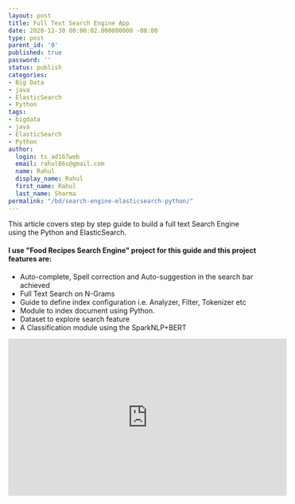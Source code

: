 ```yaml
---
layout: post
title: Full Text Search Engine App
date: 2020-12-30 00:00:02.000000000 -08:00
type: post
parent_id: '0'
published: true
password: ''
status: publish
categories:
- Big Data
- java
- ElasticSearch
- Python
tags:
- bigdata
- java
- ElasticSearch
- Python
author:
  login: ts_ad167web
  email: rahul86s@gmail.com
  name: Rahul
  display_name: Rahul
  first_name: Rahul
  last_name: Sharma
permalink: "/bd/search-engine-elasticsearch-python/"
---
```


This article covers step by step guide to build a full text Search Engine using the Python and ElasticSearch. 
#### I use "Food Recipes Search Engine" project for this guide and this project features are:

- Auto-complete, Spell correction and Auto-suggestion in the search bar achieved
- Full Text Search on N-Grams
- Guide to define index configuration i.e. Analyzer, Filter, Tokenizer etc
- Module to index document using Python.
- Dataset to explore search feature
- A Classification module using the SparkNLP+BERT

<iframe width="560" height="315" src="https://www.youtube.com/embed/8MrQOFWIooo" frameborder="0" allow="accelerometer; autoplay; clipboard-write; encrypted-media; gyroscope; picture-in-picture" allowfullscreen></iframe>


